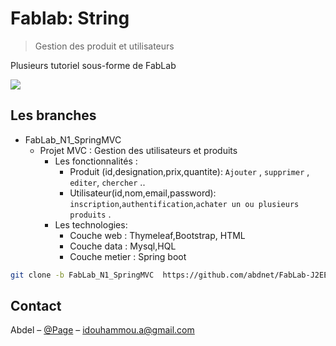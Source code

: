 # Fablab: String
> Gestion des produit et utilisateurs
<!--
#[![NPM Version][npm-image]][npm-url]
#[![Build Status][travis-image]][travis-url]
#[![Downloads Stats][npm-downloads]][npm-url]
-->
Plusieurs tutoriel sous-forme de FabLab 

![](https://spring.io/img/homepage/icon-spring-framework.svg)


## Les branches

* FabLab_N1_SpringMVC
	* Projet MVC : Gestion des utilisateurs et produits
		* Les fonctionnalités : 
			* Produit (id,designation,prix,quantite): `Ajouter` , `supprimer` , `editer`, `chercher` ..
			* Utilisateur(id,nom,email,password): `inscription`,`authentification`,`achater un ou plusieurs produits` .
		* Les technologies: 
			* Couche web : Thymeleaf,Bootstrap, HTML 
			* Couche data : Mysql,HQL
			* Couche metier : Spring boot

````bash
git clone -b FabLab_N1_SpringMVC  https://github.com/abdnet/FabLab-J2EE.git
````

## Contact

Abdel – [@Page](https://abdnet.github.io) – idouhammou.a@gmail.com



